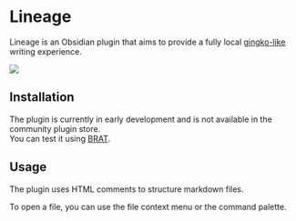 # Lineage
Lineage is an Obsidian plugin that aims to provide a fully local [gingko-like](https://gingkowriter.com/) writing experience.  

![](https://raw.githubusercontent.com/ycnmhd/obsidian-lineage/media/docs/media/screenshot.png)

## Installation
The plugin is currently in early development and is not available in the community plugin store.  
You can test it using [BRAT](https://tfthacker.com/brat-quick-guide#Testing+Plugins).

## Usage
The plugin uses HTML comments to structure markdown files.    

To open a file, you can use the file context menu or the command palette.  
